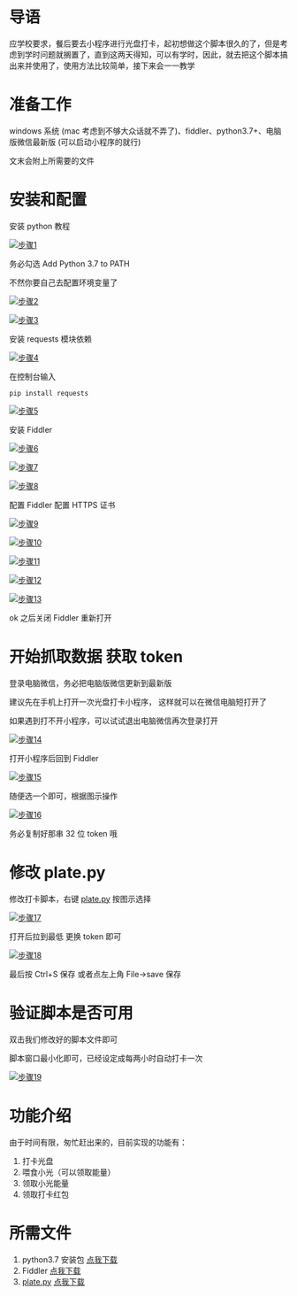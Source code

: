 #  导语

应学校要求，餐后要去小程序进行光盘打卡，起初想做这个脚本很久的了，但是考虑到学时问题就搁置了，直到这两天得知，可以有学时，因此，就去把这个脚本搞出来并使用了，使用方法比较简单，接下来会一一教学

# 准备工作

windows 系统 (mac 考虑到不够大众话就不弄了)、fiddler、python3.7+、电脑版微信最新版 (可以启动小程序的就行)

文末会附上所需要的文件

# 安装和配置

安装 python 教程

[![步骤1](https://image.i286.com/images/20211115/1.png)](https://image.i286.com/images/20211115/1.png)

务必勾选 Add Python 3.7 to PATH

不然你要自己去配置环境变量了

[![步骤2](https://image.i286.com/images/20211115/2.png)](https://image.i286.com/images/20211115/2.png)

[![步骤3](https://image.i286.com/images/20211115/3.png)](https://image.i286.com/images/20211115/3.png)

安装 requests 模块依赖

[![步骤4](https://image.i286.com/images/20211115/4.png)](https://image.i286.com/images/20211115/4.png)

在控制台输入

```
pip install requests
```

[![步骤5](https://image.i286.com/images/20211115/5.png)](https://image.i286.com/images/20211115/5.png)

安装 Fiddler

[![步骤6](https://image.i286.com/images/20211115/6.png)](https://image.i286.com/images/20211115/6.png)

[![步骤7](https://image.i286.com/images/20211115/7.png)](https://image.i286.com/images/20211115/7.png)

[![步骤8](https://image.i286.com/images/20211115/8.png)](https://image.i286.com/images/20211115/8.png)

配置 Fiddler 配置 HTTPS 证书

[![步骤9](https://image.i286.com/images/20211115/9.png)](https://image.i286.com/images/20211115/9.png)

[![步骤10](https://image.i286.com/images/20211115/10.png)](https://image.i286.com/images/20211115/10.png)

[![步骤11](https://image.i286.com/images/20211115/11.png)](https://image.i286.com/images/20211115/11.png)

[![步骤12](https://image.i286.com/images/20211115/12.png)](https://image.i286.com/images/20211115/12.png)

[![步骤13](https://image.i286.com/images/20211115/13.png)](https://image.i286.com/images/20211115/13.png)

ok 之后关闭 Fiddler 重新打开

# 开始抓取数据 获取 token

登录电脑微信，务必把电脑版微信更新到最新版

建议先在手机上打开一次光盘打卡小程序， 这样就可以在微信电脑短打开了

如果遇到打不开小程序，可以试试退出电脑微信再次登录打开

[![步骤14](https://image.i286.com/images/20211115/14.png)](https://image.i286.com/images/20211115/14.png)

打开小程序后回到 Fiddler

[![步骤15](https://image.i286.com/images/20211115/15.png)](https://image.i286.com/images/20211115/15.png)

随便选一个即可，根据图示操作

[![步骤16](https://image.i286.com/images/20211115/16.png)](https://image.i286.com/images/20211115/16.png)

务必复制好那串 32 位 token 哦

# 修改 plate.py

修改打卡脚本，右键 [plate.py](http://plate.py/) 按图示选择

[![步骤17](https://image.i286.com/images/20211115/17.png)](https://image.i286.com/images/20211115/17.png)

打开后拉到最低 更换 token 即可

[![步骤18](https://image.i286.com/images/20211115/18.png)](https://image.i286.com/images/20211115/18.png)

最后按 Ctrl+S 保存 或者点左上角 File->save 保存

# 验证脚本是否可用

双击我们修改好的脚本文件即可

脚本窗口最小化即可，已经设定成每两小时自动打卡一次

[![步骤19](https://image.i286.com/images/20211115/19.png)](https://image.i286.com/images/20211115/19.png)

# 功能介绍

由于时间有限，匆忙赶出来的，目前实现的功能有：

1. 打卡光盘
2. 喂食小光（可以领取能量）
3. 领取小光能量
4. 领取打卡红包

# 所需文件

1. python3.7 安装包 [点我下载](https://wwa.lanzoui.com/iY0Vdwjkbeb)
2. Fiddler [点我下载](https://wwa.lanzoui.com/isCEzwjkbob)
3. [plate.py](http://plate.py/) [点我下载](https://www.aliyundrive.com/s/SwrFRPDvKZv)